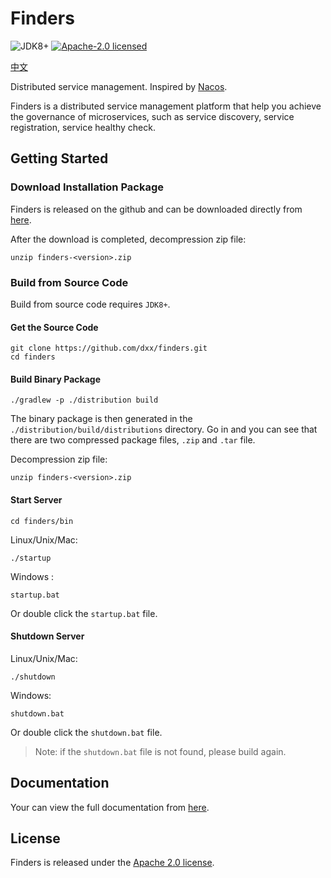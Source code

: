 # Finders

![JDK8+](https://img.shields.io/badge/JDK-1.8%2B-%23b07219)
[![Apache-2.0 licensed](https://img.shields.io/github/license/dxx/finders.svg?color=blue)](./LICENSE)

[中文](./README_zh.md)

Distributed service management. Inspired by [Nacos](https://github.com/alibaba/nacos).

Finders is a distributed service management platform that help you achieve the governance of microservices, such as service discovery, service registration, service healthy check. 

## Getting Started

### Download Installation Package

Finders is released on the github and can be downloaded directly from [here](https://github.com/dxx/finders/releases).

After the download is completed, decompression zip file:

```shell
unzip finders-<version>.zip
```

### Build from Source Code

Build from source code requires `JDK8+`.

#### Get the Source Code

```shell
git clone https://github.com/dxx/finders.git
cd finders
```

#### Build Binary Package

```shell
./gradlew -p ./distribution build
```

The binary package is then generated in the `./distribution/build/distributions` directory. Go in and you can see that there are two compressed package files,  `.zip` and `.tar` file.

Decompression zip file:

```shell
unzip finders-<version>.zip
```

#### Start Server

```shell
cd finders/bin
```

Linux/Unix/Mac:

```shell
./startup
```

Windows :

```shell
startup.bat
```

Or double click the `startup.bat` file.

#### Shutdown Server

Linux/Unix/Mac:

```shell
./shutdown
```

Windows:

```
shutdown.bat
```

Or double click the `shutdown.bat` file.

> Note: if the `shutdown.bat` file is not found, please build again.

## Documentation

Your can view the full documentation from [here](https://dxx.github.io/finders).

## License

Finders is released under the [Apache 2.0 license](./LICENSE).
